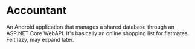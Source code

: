 # Accountant

An Android application that manages a shared database through an ASP.NET Core WebAPI. It's basically an online shopping list for flatmates. Felt lazy, may expand later.
